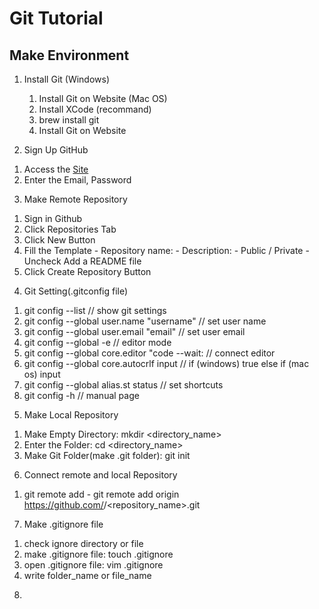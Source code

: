 # Git Tutorial

## Make Environment
1. Install Git
  (Windows)
    1) Install Git on Website
  (Mac OS)
    1) Install XCode     (recommand)
    2) brew install git
    3) Install Git on Website

2. Sign Up GitHub
  1) Access the [Site](https://github.com)
  2) Enter the Email, Password

3. Make Remote Repository
  1) Sign in Github
  2) Click Repositories Tab
  3) Click New Button
  4) Fill the Template
    - Repository name: 
    - Description:
    - Public / Private
    - Uncheck Add a README file
  5) Click Create Repository Button

4. Git Setting(.gitconfig file)
  1) git config --list                              // show git settings
  2) git config --global user.name "username"       // set user name 
  3) git config --global user.email "email"         // set user email 
  4) git config --global -e                         // editor mode
  5) git config --global core.editor "code --wait:  // connect editor
  6) git config --global core.autocrlf input        // if (windows) true else if (mac os) input
  7) git config --global alias.st status            // set shortcuts
  8) git config -h                                  // manual page

5. Make Local Repository
  1) Make Empty Directory: mkdir <directory_name>
  2) Enter the Folder: cd <directory_name>
  3) Make Git Folder(make .git folder): git init

6. Connect remote and local Repository
  1) git remote add <name> <remote repository url>
    - git remote add origin https://github.com/<username>/<repository_name>.git

7. Make .gitignore file
  1) check ignore directory or file
  2) make .gitignore file: touch .gitignore
  3) open .gitignore file: vim .gitignore
  4) write folder_name or file_name

8. 
